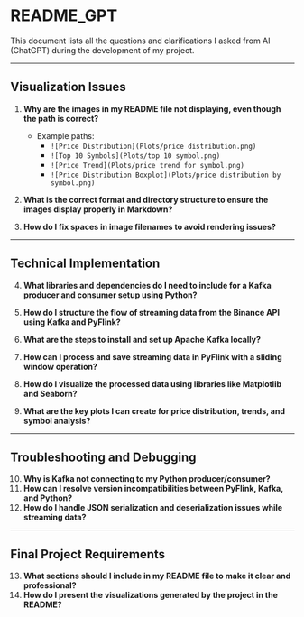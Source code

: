 # README_GPT

This document lists all the questions and clarifications I asked from AI (ChatGPT) during the development of my project.

---

## Visualization Issues
1. **Why are the images in my README file not displaying, even though the path is correct?**
   - Example paths: 
     - `![Price Distribution](Plots/price distribution.png)`
     - `![Top 10 Symbols](Plots/top 10 symbol.png)`
     - `![Price Trend](Plots/price trend for symbol.png)`
     - `![Price Distribution Boxplot](Plots/price distribution by symbol.png)`

2. **What is the correct format and directory structure to ensure the images display properly in Markdown?**
3. **How do I fix spaces in image filenames to avoid rendering issues?**

---

## Technical Implementation
4. **What libraries and dependencies do I need to include for a Kafka producer and consumer setup using Python?**
5. **How do I structure the flow of streaming data from the Binance API using Kafka and PyFlink?**
6. **What are the steps to install and set up Apache Kafka locally?**

7. **How can I process and save streaming data in PyFlink with a sliding window operation?**
8. **How do I visualize the processed data using libraries like Matplotlib and Seaborn?**
9. **What are the key plots I can create for price distribution, trends, and symbol analysis?**

---

## Troubleshooting and Debugging
10. **Why is Kafka not connecting to my Python producer/consumer?**
11. **How can I resolve version incompatibilities between PyFlink, Kafka, and Python?**
12. **How do I handle JSON serialization and deserialization issues while streaming data?**

---

## Final Project Requirements
13. **What sections should I include in my README file to make it clear and professional?**
14. **How do I present the visualizations generated by the project in the README?**


